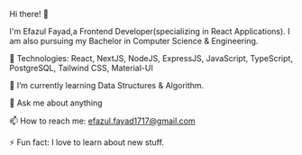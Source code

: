 Hi there! 👋
 
I'm Efazul Fayad,a Frontend Developer(specializing in React Applications). I am also pursuing my Bachelor in Computer Science & Engineering.
 
🎫 Technologies: React, NextJS, NodeJS, ExpressJS, JavaScript, TypeScript, PostgreSQL, Tailwind CSS, Material-UI

🌱 I’m currently learning Data Structures & Algorithm.

💬 Ask me about anything 

📫 How to reach me: efazul.fayad1717@gmail.com

⚡ Fun fact: I love to learn about new stuff. 



